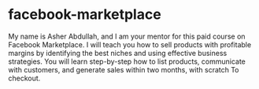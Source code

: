# facebook-marketplace
My name is Asher Abdullah, and I am your mentor for this paid course on Facebook Marketplace. I will teach you how to sell products with profitable margins by identifying the best niches and using effective business strategies. You will learn step-by-step how to list products, communicate with customers, and generate sales within two months, with scratch To checkout.

